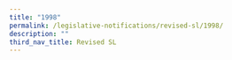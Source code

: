 ```yaml
---
title: "1998"
permalink: /legislative-notifications/revised-sl/1998/
description: ""
third_nav_title: Revised SL
---
```

